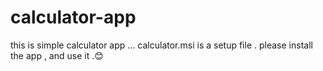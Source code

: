 # calculator-app

this is simple calculator app ...
calculator.msi is a setup file . please install the app , and use it .😊
